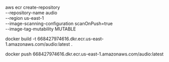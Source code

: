 aws ecr create-repository \
  --repository-name audio \
  --region us-east-1 \
  --image-scanning-configuration scanOnPush=true \
  --image-tag-mutability MUTABLE



docker build -t 668427974616.dkr.ecr.us-east-1.amazonaws.com/audio:latest .


docker push 668427974616.dkr.ecr.us-east-1.amazonaws.com/audio:latest
